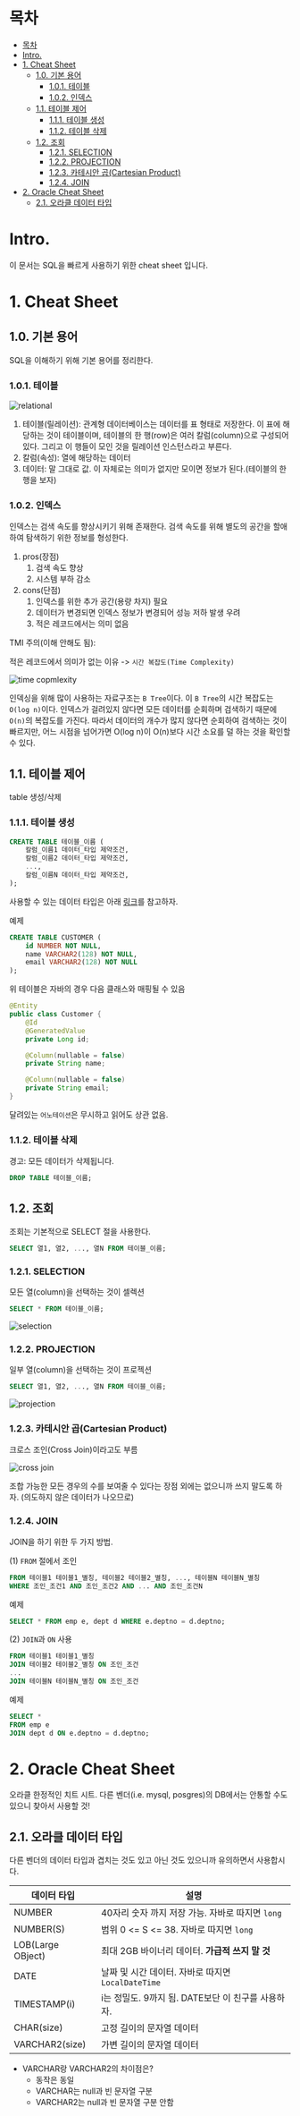 # 목차

- [목차](#목차)
- [Intro.](#intro)
- [1. Cheat Sheet](#1-cheat-sheet)
  - [1.0. 기본 용어](#10-기본-용어)
    - [1.0.1. 테이블](#101-테이블)
    - [1.0.2. 인덱스](#102-인덱스)
  - [1.1. 테이블 제어](#11-테이블-제어)
    - [1.1.1. 테이블 생성](#111-테이블-생성)
    - [1.1.2. 테이블 삭제](#112-테이블-삭제)
  - [1.2. 조회](#12-조회)
    - [1.2.1. SELECTION](#121-selection)
    - [1.2.2. PROJECTION](#122-projection)
    - [1.2.3. 카테시안 곱(Cartesian Product)](#123-카테시안-곱cartesian-product)
    - [1.2.4. JOIN](#124-join)
- [2. Oracle Cheat Sheet](#2-oracle-cheat-sheet)
  - [2.1. 오라클 데이터 타입](#21-오라클-데이터-타입)

# Intro.

이 문서는 SQL을 빠르게 사용하기 위한 cheat sheet 입니다.  

# 1. Cheat Sheet

## 1.0. 기본 용어

SQL을 이해하기 위해 기본 용어를 정리한다.  

### 1.0.1. 테이블

![relational](assets/relational.png)

1. 테이블(릴레이션): 관계형 데이터베이스는 데이터를 표 형태로 저장한다. 이 표에 해당하는 것이 테이블이며, 테이블의 한 행(row)은 여러 칼럼(column)으로 구성되어 있다. 그리고 이 행들이 모인 것을 릴레이션 인스턴스라고 부른다.  
2. 칼럼(속성): 열에 해당하는 데이터
3. 데이터: 말 그대로 값. 이 자체로는 의미가 없지만 모이면 정보가 된다.(테이블의 한 행을 보자)  

### 1.0.2. 인덱스

인덱스는 검색 속도를 향상시키기 위해 존재한다. 검색 속도를 위해 별도의 공간을 할애하여 탐색하기 위한 정보를 형성한다.  

1. pros(장점)
   1. 검색 속도 향상
   2. 시스템 부하 감소
2. cons(단점)
   1. 인덱스를 위한 추가 공간(용량 차지) 필요
   2. 데이터가 변경되면 인덱스 정보가 변경되어 성능 저하 발생 우려
   3. 적은 레코드에서는 의미 없음

TMI 주의(이해 안해도 됨):  

적은 레코드에서 의미가 없는 이유 -> `시간 복잡도(Time Complexity)`

![time copmlexity](assets/time_complexity.png)

인덱싱을 위해 많이 사용하는 자료구조는 `B Tree`이다. 이 `B Tree`의 시간 복잡도는 `O(log n)`이다. 인덱스가 걸려있지 않다면 모든 데이터를 순회하며 검색하기 때문에 `O(n)`의 복잡도를 가진다. 따라서 데이터의 개수가 많지 않다면 순회하여 검색하는 것이 빠르지만, 어느 시점을 넘어가면 O(log n)이 O(n)보다 시간 소요를 덜 하는 것을 확인할 수 있다.  

## 1.1. 테이블 제어

table 생성/삭제

### 1.1.1. 테이블 생성

```sql
CREATE TABLE 테이블_이름 (
    칼럼_이름1 데이터_타입 제약조건,
    칼럼_이름2 데이터_타입 제약조건,
    ...,
    칼럼_이름N 데이터_타입 제약조건,
);
```

사용할 수 있는 데이터 타입은 아래 [링크](#21-오라클-데이터-타입)를 참고하자.

예제

```sql
CREATE TABLE CUSTOMER (
    id NUMBER NOT NULL,
    name VARCHAR2(128) NOT NULL,
    email VARCHAR2(128) NOT NULL
);
```

위 테이블은 자바의 경우 다음 클래스와 매핑될 수 있음

```java
@Entity
public class Customer {
    @Id
    @GeneratedValue
    private Long id;

    @Column(nullable = false)
    private String name;

    @Column(nullable = false)
    private String email;
}
```

달려있는 `어노테이션`은 무시하고 읽어도 상관 없음.

### 1.1.2. 테이블 삭제  

경고: 모든 데이터가 삭제됩니다.  

```sql
DROP TABLE 테이블_이름;
```

## 1.2. 조회

조회는 기본적으로 SELECT 절을 사용한다.  

```sql
SELECT 열1, 열2, ..., 열N FROM 테이블_이름;
```

### 1.2.1. SELECTION

모든 열(column)을 선택하는 것이 셀렉션

```sql
SELECT * FROM 테이블_이름;
```

![selection](assets/selection.png)

### 1.2.2. PROJECTION

일부 열(column)을 선택하는 것이 프로젝션

```sql
SELECT 열1, 열2, ..., 열N FROM 테이블_이름;
```

![projection](assets/projection.png)

### 1.2.3. 카테시안 곱(Cartesian Product)

크로스 조인(Cross Join)이라고도 부름

![cross join](assets/sql-cross-join.png)

조합 가능한 모든 경우의 수를 보여줄 수 있다는 장점 외에는 없으니까 쓰지 말도록 하자. (의도하지 않은 데이터가 나오므로)  

### 1.2.4. JOIN

JOIN을 하기 위한 두 가지 방법.  

(1) `FROM` 절에서 조인

```sql
FROM 테이블1 테이블1_별칭, 테이블2 테이블2_별칭, ..., 테이블N 테이블N_별칭
WHERE 조인_조건1 AND 조인_조건2 AND ... AND 조인_조건N
```

예제

```sql
SELECT * FROM emp e, dept d WHERE e.deptno = d.deptno;
```

(2) `JOIN`과 `ON` 사용

```sql
FROM 테이블1 테이블1_별칭
JOIN 테이블2 테이블2_별칭 ON 조인_조건
...
JOIN 테이블N 테이블N_별칭 ON 조인_조건
```

예제

```sql
SELECT *
FROM emp e 
JOIN dept d ON e.deptno = d.deptno;
```

# 2. Oracle Cheat Sheet

오라클 한정적인 치트 시트. 다른 벤더(i.e. mysql, posgres)의 DB에서는 안통할 수도 있으니 찾아서 사용할 것!

## 2.1. 오라클 데이터 타입

다른 벤더의 데이터 타입과 겹치는 것도 있고 아닌 것도 있으니까 유의하면서 사용합시다.  

|데이터 타입|설명|
|-|-|
|NUMBER|40자리 숫자 까지 저장 가능. 자바로 따지면 `long`|
|NUMBER(S)|범위 0 <= S <= 38. 자바로 따지면 `long`|
|LOB(Large OBject)|최대 2GB 바이너리 데이터. **가급적 쓰지 말 것**|
|DATE|날짜 및 시간 데이터. 자바로 따지면 `LocalDateTime`|
|TIMESTAMP(i)|i는 정밀도. 9까지 됨. DATE보단 이 친구를 사용하자.|
|CHAR(size)|고정 길이의 문자열 데이터|
|VARCHAR2(size)|가변 길이의 문자열 데이터|

- VARCHAR랑 VARCHAR2의 차이점은?
  - 동작은 동일
  - VARCHAR는 null과 빈 문자열 구분
  - VARCHAR2는 null과 빈 문자열 구분 안함

